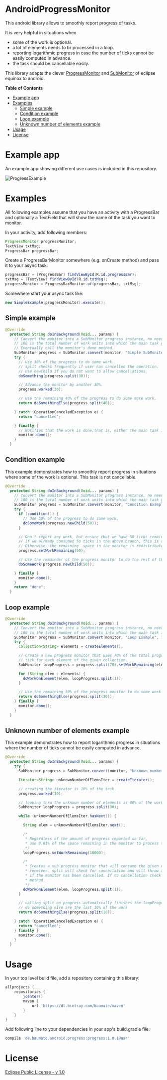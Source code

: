 # AndroidProgressMonitor

This android library allows to smoothly report progress of tasks.

It is very helpful in situations when
 * some of the work is optional.
 * a lot of elements needs to br processed in a loop.
 * reporting logarithmic progress in case the number of ticks cannot be easily computed in advance.
 * the task should be cancellable easily.

This library adapts the clever [ProgressMonitor](https://git.io/vz9n0) and [SubMonitor](https://git.io/vz9n1)
 of eclipse equinox to android.
 
**Table of Contents**
- [Example app](#)
- [Examples](#)
	- [Simple example](#)
	- [Condition example](#)
	- [Loop example](#)
	- [Unknown number of elements example](#)
- [Usage](#)
- [License](#)

# Example app

An example app showing different use cases is included in this repository.

![ProgressExample](https://raw.githubusercontent.com/baumato/AndroidProgressMonitor/master/doc/ProgressExample.gif)

# Examples

All following examples assume that you have an activity with a ProgressBar and optionally a
 TextField that will show the name of the task you want to monitor.
 
In your activity, add following members:

```java
ProgressMonitor progressMonitor;
TextView txtMsg;
ProgressBar progressBar;
```

Create a ProgressBarMonitor somewhere (e.g. onCreate method) and pass it to your async task:

```java
progressBar = (ProgressBar) findViewById(R.id.progressBar);
txtMsg = (TextView) findViewById(R.id.txtMsg);
progressMonitor = ProgressBarMonitor.of(progressBar, txtMsg);
```

Somewhere start your async task like:

```java
new SimpleExample(progressMonitor).execute();
```

## Simple example

```java
@Override
  protected String doInBackground(Void... params) {
    // Convert the monitor into a SubMonitor progress instance, no need to call beginTask.
    // 100 is the total number of work units into which the main task gets subdivided.
    // Eventually call the monitor's done method.
    SubMonitor progress = SubMonitor.convert(monitor, "Simple SubMonitor Example", 100);
    try {
      // Use 30% of the progress to do some work.
      // split checks frequently if user has cancelled the operation.
      // Use newChild if you do not want to allow cancellations.
      doSomething(progress.split(30));

      // Advance the monitor by another 30%.
      progress.worked(30);

      // Use the remaining 40% of the progress to do some more work.
      return doSomethingElse(progress.split(40));

    } catch (OperationCanceledException e) {
      return "cancelled";

    } finally {
      // Notifies that the work is done;that is, either the main task is completed or the user canceled it.
      monitor.done();
    }
  }
```
 
## Condition example

This example demonstrates how to smoothly report progress in situations where some of the work is optional. This task is not cancellable.

```java
@Override
  protected String doInBackground(Void... params) {
    // Convert the monitor into a SubMonitor progress instance, no need to call beginTask.
    // 100 is the total number of work units into which the main task gets subdivided.
    SubMonitor progress = SubMonitor.convert(monitor, "Condition Example", 100);
    try {
      if (condition()) {
        // Use 50% of the progress to do some work,
        doSomeWork(progress.newChild(50));
      }

      // Don't report any work, but ensure that we have 50 ticks remaining on the progress monitor.
      // If we already consumed 50 ticks in the above branch, this is a no-op.
      // Otherwise, the remaining  space in the monitor is redistributed into 50 ticks.
      progress.setWorkRemaining(50);

      // Use the remainder of the progress monitor to do the rest of the work.
      doSomeWork(progress.newChild(50));

    } finally {
      monitor.done();
    }
    return "done";
  }
```

## Loop example

```java
@Override
  protected String doInBackground(Void... params) {
    // Convert the monitor into a SubMonitor progress instance, no need to call beginTask.
    // 100 is the total number of work units into which the main task is been subdivided.
    SubMonitor progress = SubMonitor.convert(monitor, "Loop Example", 100);
    try {
      Collection<String> elements = createElements();

      // Create a new progress monitor that uses 70% of the total progress and will allocate one
      // tick for each element of the given collection.
      SubMonitor loopProgress = progress.split(70).setWorkRemaining(elements.size());

      for (String elem : elements) {
        doWorkOnElement(elem, loopProgress.split(1));
      }

      // Use the remaining 30% of the progress monitor to do some work outside the loop
      return doSomethingElse(progress.split(30));
    } finally {
      monitor.done();
    }
  }
```

## Unknown number of elements example

This example demonstrates how to report logarithmic progress in situations where the number of ticks cannot be easily computed in advance.

```java
@Override
  protected String doInBackground(Void... params) {
    try {
      SubMonitor progress = SubMonitor.convert(monitor, "Unknown number of elements example", 100);

      Iterator<String> unknownNumberOfElemsIter = createIterator();

      // creating the iterator is 10% of the task.
      progress.worked(10);

      // looping thru the unknown number of elements is 80% of the work.
      SubMonitor loopProgress = progress.split(80);

      while (unknownNumberOfElemsIter.hasNext()) {

        String elem = unknownNumberOfElemsIter.next();

        /*
         * Regardless of the amount of progress reported so far,
         * use 0.01% of the space remaining in the monitor to process the next element.
         */
        loopProgress.setWorkRemaining(10000);

        /*
         * Creates a sub progress monitor that will consume the given number of ticks from the
         * receiver. split will check for cancellation and will throw an OperationCanceledException
         * if the monitor has been cancelled. If no cancellation check is needed, use newChild
         * method.
         */
        doWorkOnElement(elem, loopProgress.split(1));
      }

      // calling split on progress automatically finishes the loopProgress.
      // do something else are the last 10% of the work
      return doSomethingElse(progress.split(10));

    } catch (OperationCanceledException e) {
      return "cancelled";
    } finally {
      monitor.done();
    }
  }
```

# Usage

In your top level build file, add a repository containing this library:

```gradle
allprojects {
    repositories {
        jcenter()
        maven {
            url 'https://dl.bintray.com/baumato/maven'
        }
    }
}
```

Add following line to your dependencies in your app's build.gradle file:

```gradle
compile 'de.baumato.android.progress:progress:1.0.1@aar'
```

# License

[Eclipse Public License - v 1.0](LICENSE)

